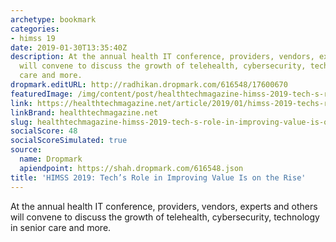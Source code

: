 ```yaml
---
archetype: bookmark
categories:
- himss 19
date: 2019-01-30T13:35:40Z
description: At the annual health IT conference, providers, vendors, experts and others
  will convene to discuss the growth of telehealth, cybersecurity, technology in senior
  care and more.
dropmark.editURL: http://radhikan.dropmark.com/616548/17600670
featuredImage: /img/content/post/healthtechmagazine-himss-2019-tech-s-role-in-improving-value-is-on-the-rise.jpg
link: https://healthtechmagazine.net/article/2019/01/himss-2019-techs-role-improving-value-rise
linkBrand: healthtechmagazine.net
slug: healthtechmagazine-himss-2019-tech-s-role-in-improving-value-is-on-the-rise
socialScore: 48
socialScoreSimulated: true
source:
  name: Dropmark
  apiendpoint: https://shah.dropmark.com/616548.json
title: 'HIMSS 2019: Tech’s Role in Improving Value Is on the Rise'
---
```

At the annual health IT conference, providers, vendors, experts and others will convene to discuss the growth of telehealth, cybersecurity, technology in senior care and more.